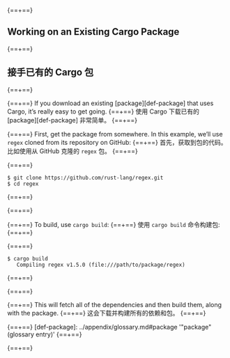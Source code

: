 {==+==}
## Working on an Existing Cargo Package
{==+==}
## 接手已有的 Cargo 包
{==+==}

{==+==}
If you download an existing [package][def-package] that uses Cargo, it’s
really easy to get going.
{==+==}
使用 Cargo 下载已有的 [package][def-package] 非常简单。
{==+==}

{==+==}
First, get the package from somewhere. In this example, we’ll use `regex`
cloned from its repository on GitHub:
{==+==}
首先，获取到包的代码。比如使用从 GitHub 克隆的 `regex` 包。
{==+==}

{==+==}
```console
$ git clone https://github.com/rust-lang/regex.git
$ cd regex
```
{==+==}

{==+==}

{==+==}
To build, use `cargo build`:
{==+==}
使用 `cargo build` 命令构建包:
{==+==}

{==+==}
```console
$ cargo build
   Compiling regex v1.5.0 (file:///path/to/package/regex)
```
{==+==}

{==+==}

{==+==}
This will fetch all of the dependencies and then build them, along with the
package.
{==+==}
这会下载并构建所有的依赖和包。
{==+==}

{==+==}
[def-package]:  ../appendix/glossary.md#package  '"package" (glossary entry)'
{==+==}

{==+==}
